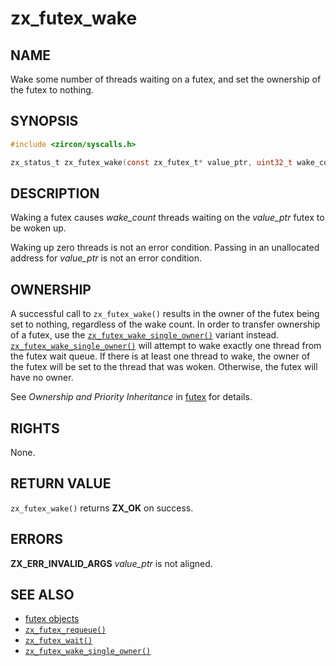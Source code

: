 # zx_futex_wake

## NAME

<!-- Updated by update-docs-from-fidl, do not edit. -->

Wake some number of threads waiting on a futex, and set the ownership of the futex to nothing.

## SYNOPSIS

<!-- Updated by update-docs-from-fidl, do not edit. -->

```c
#include <zircon/syscalls.h>

zx_status_t zx_futex_wake(const zx_futex_t* value_ptr, uint32_t wake_count);
```

## DESCRIPTION

Waking a futex causes *wake_count* threads waiting on the *value_ptr*
futex to be woken up.

Waking up zero threads is not an error condition.  Passing in an unallocated
address for *value_ptr* is not an error condition.

## OWNERSHIP

A successful call to `zx_futex_wake()` results in the owner of the futex being
set to nothing, regardless of the wake count.  In order to transfer ownership of
a futex, use the [`zx_futex_wake_single_owner()`] variant instead.
[`zx_futex_wake_single_owner()`] will attempt to wake exactly one thread from the
futex wait queue.  If there is at least one thread to wake, the owner of the
futex will be set to the thread that was woken.  Otherwise, the futex will have
no owner.

See *Ownership and Priority Inheritance* in [futex](/docs/reference/kernel_objects/futex.md) for
details.

## RIGHTS

<!-- Updated by update-docs-from-fidl, do not edit. -->

None.

## RETURN VALUE

`zx_futex_wake()` returns **ZX_OK** on success.

## ERRORS

**ZX_ERR_INVALID_ARGS**  *value_ptr* is not aligned.

## SEE ALSO

 - [futex objects]
 - [`zx_futex_requeue()`]
 - [`zx_futex_wait()`]
 - [`zx_futex_wake_single_owner()`]

<!-- References updated by update-docs-from-fidl, do not edit. -->

[futex objects]: /docs/reference/kernel_objects/futex.md
[`zx_futex_requeue()`]: futex_requeue.md
[`zx_futex_wait()`]: futex_wait.md
[`zx_futex_wake_single_owner()`]: futex_wake_single_owner.md
